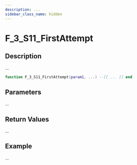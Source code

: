 ```yaml
---
description: ...
sidebar_class_name: hidden
---
```


# F_3_S11_FirstAttempt

## Description

...

```lua
function F_3_S11_FirstAttempt(param1, ...) --[[ ... ]] end
```

## Parameters

...

## Return Values

...

## Example

...

